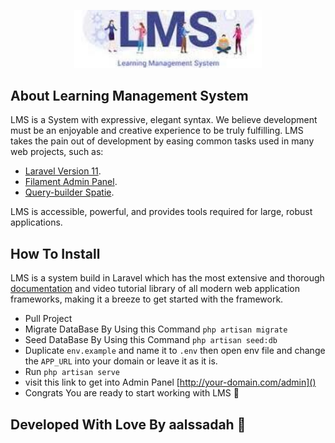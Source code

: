 <p align="center"><a href="#" target="_blank"><img src="public\logo.jpeg" width="300" alt="LMS Logo"></a></p>

## About Learning Management System

LMS is a System with expressive, elegant syntax. We believe development must be an enjoyable and creative experience to be truly fulfilling. LMS takes the pain out of development by easing common tasks used in many web projects, such as:

- [Laravel Version 11]().
- [Filament Admin Panel]().
- [Query-builder Spatie]().

LMS is accessible, powerful, and provides tools required for large, robust applications.

## How To Install

LMS is a system build in Laravel which has the most extensive and thorough [documentation](https://laravel.com/docs) and video tutorial library of all modern web application frameworks, making it a breeze to get started with the framework.

- Pull Project
- Migrate DataBase By Using this Command ```php artisan migrate```
- Seed DataBase By Using this Command ```php artisan seed:db```
- Duplicate ```env.example``` and name it to ```.env``` then open env file and change the ```APP_URL``` into your domain or leave it as it is.
- Run ```php artisan serve```
- visit this link to get into Admin Panel [http://your-domain.com/admin]()
- Congrats You are ready to start working with LMS 🤗

## Developed With Love By aalssadah 🤍
 
